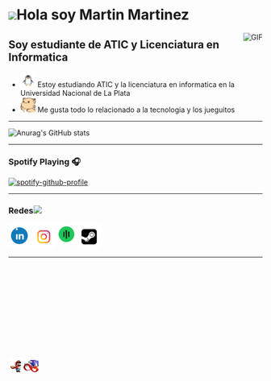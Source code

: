# <img src="https://media.giphy.com/media/hvRJCLFzcasrR4ia7z/giphy.gif" width="21">Hola soy Martin Martinez

<img align="right" alt="GIF" height="160px" src="https://media.giphy.com/media/du3J3cXyzhj75IOgvA/giphy.gif" />

## Soy estudiante de ATIC y Licenciatura en Informatica   

- <a href="https://gifyu.com/image/SVdsV"><img src="https://github.com/martimartineez/martimartineez/blob/main/penguin.gif" width="30"></a> Estoy estudiando ATIC y la licenciatura en informatica en la Universidad Nacional de La Plata
- <a href="https://gifyu.com/image/SVdNO"><img src="https://github.com/martimartineez/martimartineez/blob/main/hyperkitty.gif" width="30" height="30"></a> Me gusta todo lo relacionado a la tecnologia y los jueguitos 










---

![Anurag's GitHub stats](https://github-readme-stats.vercel.app/api?username=martimartineez&show_icons=true&theme=algolia)

---





### Spotify Playing 🎧


[![spotify-github-profile](https://spotify-github-profile.vercel.app/api/view?uid=hntqme6aln21xygk3s92jwbx6&cover_image=true&theme=default&show_offline=true&background_color=121212&interchange=true)](https://spotify-github-profile.vercel.app/api/view?uid=hntqme6aln21xygk3s92jwbx6&redirect=true)



---

### Redes<a href="https://gifyu.com/image/Zy2f"><img src="https://github.com/milaan9/milaan9/blob/main/Handshake.gif" width="60"></a>


[<img align="left" alt="martimartineez | LinkedIn" width="45" height="45px" src="https://github.com/martimartineez/martimartineez/blob/main/linkdin.gif"/>][linkedin]
[<img align="left" alt="martimartineez | Instagram" width="50" height="50px" src="https://github.com/martimartineez/martimartineez/blob/main/Instagram.gif" />][instagram]
[<img align="left" alt="martimartineez | Spotify"  width="40" height="40px" src="https://github.com/martimartineez/martimartineez/blob/main/Spotify.gif" />][Spotify]
[<img align="left" alt="martimartineez | Steam"  width="50" height="50px" src="https://github.com/martimartineez/martimartineez/blob/main/Steam.gif" />][Steam]


<br />
<br />
<br />

---

<br />
<br />
<br />
<br />
<br />
<br />
<br />
<br />
<br />
<br />


<a href="https://es.wikipedia.org/wiki/Super_Mario_Bros._3"><img src="https://github.com/martimartineez/martimartineez/blob/main/2d-mario-running.gif" width="30"></a><a href="https://es.wikipedia.org/wiki/Sonic_the_Hedgehog_(videojuego_de_1991)"><img src="https://github.com/martimartineez/martimartineez/blob/main/sonic-the-hedgehog-prey-fnf.gif" width="30"></a>






[instagram]: https://www.instagram.com/martimartineez
[linkedin]: https://www.linkedin.com/in/martimartineez/
[Spotify]: https://open.spotify.com/user/hntqme6aln21xygk3s92jwbx6?si=749202fc8f0b4213
[Steam]: https://steamcommunity.com/id/martimartineez/



